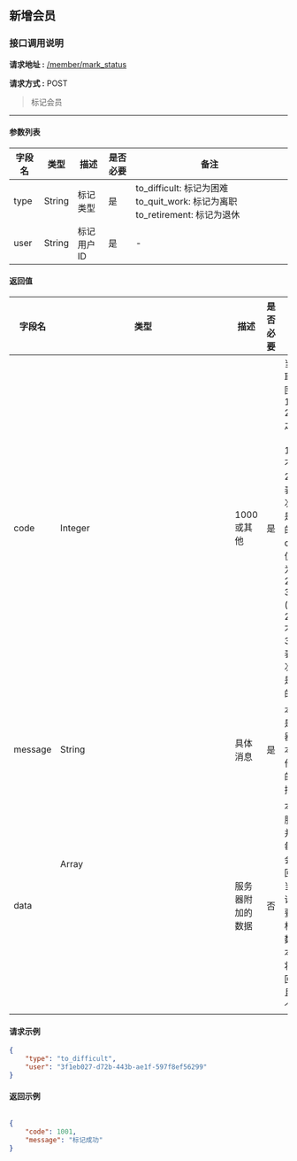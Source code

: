 ## 新增会员

### 接口调用说明

__请求地址 :__ [/member/mark_status](#)

__请求方式 :__ POST

> 标记会员

--------------------------------------

#### 参数列表

|字段名|类型|描述|是否必要|备注|
|-|-|-|-|-|
|type|String|标记类型|是|to_difficult: 标记为困难 to_quit_work: 标记为离职 to_retirement: 标记为退休|
|user|String|标记用户ID|是|-|

#### 返回值

|字段名|类型|描述|是否必要|备注|
|-|-|-|-|-|
|code|Integer|1000 或其他|是|当code取值范围为 1000 - 2000 之间时（包含1000, 不包含2000）表示此次操作是成功的。当code取值范围为 2000 - 3000 (包含2000, 不包含3000)表示此次操作是失败的|
|message|String|具体消息|是|本字段是服务器对于本次操作结果的消息描述|
|data|Array<Object>|服务器附加的数据|否|本字段服务器并不是每次都会返回，大当每次请求需要返回相应的数据时本字段将会返回，并且是一个数组|

#### 请求示例

```json
{
	"type": "to_difficult",
	"user": "3f1eb027-d72b-443b-ae1f-597f8ef56299"
}
```

#### 返回示例

```json

{
    "code": 1001,
    "message": "标记成功"
}

```

